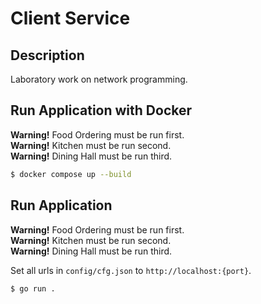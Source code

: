 # Client Service

## Description

Laboratory work on network programming.

## Run Application with Docker

**Warning!** Food Ordering must be run first.  
**Warning!** Kitchen must be run second.  
**Warning!** Dining Hall must be run third.  

```bash
$ docker compose up --build
```

## Run Application

**Warning!** Food Ordering must be run first.  
**Warning!** Kitchen must be run second.  
**Warning!** Dining Hall must be run third.  

Set all urls in `config/cfg.json` to `http://localhost:{port}`.

```bash
$ go run .
```
